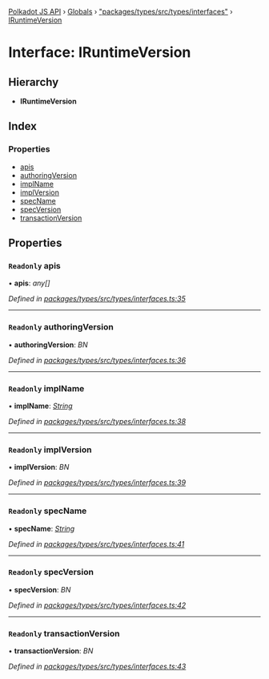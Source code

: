 [Polkadot JS API](../README.md) › [Globals](../globals.md) › ["packages/types/src/types/interfaces"](../modules/_packages_types_src_types_interfaces_.md) › [IRuntimeVersion](_packages_types_src_types_interfaces_.iruntimeversion.md)

# Interface: IRuntimeVersion

## Hierarchy

* **IRuntimeVersion**

## Index

### Properties

* [apis](_packages_types_src_types_interfaces_.iruntimeversion.md#readonly-apis)
* [authoringVersion](_packages_types_src_types_interfaces_.iruntimeversion.md#readonly-authoringversion)
* [implName](_packages_types_src_types_interfaces_.iruntimeversion.md#readonly-implname)
* [implVersion](_packages_types_src_types_interfaces_.iruntimeversion.md#readonly-implversion)
* [specName](_packages_types_src_types_interfaces_.iruntimeversion.md#readonly-specname)
* [specVersion](_packages_types_src_types_interfaces_.iruntimeversion.md#readonly-specversion)
* [transactionVersion](_packages_types_src_types_interfaces_.iruntimeversion.md#readonly-transactionversion)

## Properties

### `Readonly` apis

• **apis**: *any[]*

*Defined in [packages/types/src/types/interfaces.ts:35](https://github.com/polkadot-js/api/blob/533abb76f/packages/types/src/types/interfaces.ts#L35)*

___

### `Readonly` authoringVersion

• **authoringVersion**: *BN*

*Defined in [packages/types/src/types/interfaces.ts:36](https://github.com/polkadot-js/api/blob/533abb76f/packages/types/src/types/interfaces.ts#L36)*

___

### `Readonly` implName

• **implName**: *[String](../classes/_packages_types_src_primitive_text_.text.md#static-string)*

*Defined in [packages/types/src/types/interfaces.ts:38](https://github.com/polkadot-js/api/blob/533abb76f/packages/types/src/types/interfaces.ts#L38)*

___

### `Readonly` implVersion

• **implVersion**: *BN*

*Defined in [packages/types/src/types/interfaces.ts:39](https://github.com/polkadot-js/api/blob/533abb76f/packages/types/src/types/interfaces.ts#L39)*

___

### `Readonly` specName

• **specName**: *[String](../classes/_packages_types_src_primitive_text_.text.md#static-string)*

*Defined in [packages/types/src/types/interfaces.ts:41](https://github.com/polkadot-js/api/blob/533abb76f/packages/types/src/types/interfaces.ts#L41)*

___

### `Readonly` specVersion

• **specVersion**: *BN*

*Defined in [packages/types/src/types/interfaces.ts:42](https://github.com/polkadot-js/api/blob/533abb76f/packages/types/src/types/interfaces.ts#L42)*

___

### `Readonly` transactionVersion

• **transactionVersion**: *BN*

*Defined in [packages/types/src/types/interfaces.ts:43](https://github.com/polkadot-js/api/blob/533abb76f/packages/types/src/types/interfaces.ts#L43)*

